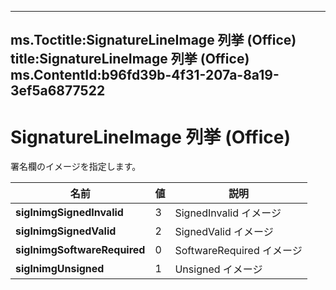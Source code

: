 

---
ms.Toctitle:SignatureLineImage 列挙 (Office)
title:SignatureLineImage 列挙 (Office)
ms.ContentId:b96fd39b-4f31-207a-8a19-3ef5a6877522
---
# SignatureLineImage 列挙 (Office)




署名欄のイメージを指定します。

|**名前**|**値**|**説明**|
|---|---|---|
|**siglnimgSignedInvalid**|3|SignedInvalid イメージ|
|**siglnimgSignedValid**|2|SignedValid イメージ|
|**siglnimgSoftwareRequired**|0|SoftwareRequired イメージ|
|**siglnimgUnsigned**|1|Unsigned イメージ|




